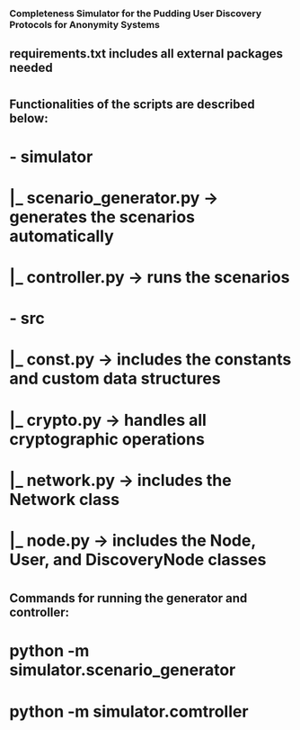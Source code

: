 ### Completeness Simulator for the Pudding User Discovery Protocols for Anonymity Systems

## requirements.txt includes all external packages needed

#

## Functionalities of the scripts are described below:

# - simulator

# |\_ scenario_generator.py -> generates the scenarios automatically

# |\_ controller.py -> runs the scenarios

#

# - src

# |\_ const.py -> includes the constants and custom data structures

# |\_ crypto.py -> handles all cryptographic operations

# |\_ network.py -> includes the Network class

# |\_ node.py -> includes the Node, User, and DiscoveryNode classes

#

## Commands for running the generator and controller:

# python -m simulator.scenario_generator

# python -m simulator.comtroller

